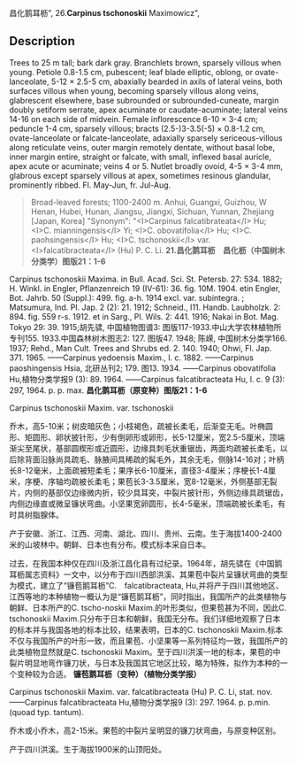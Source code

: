 昌化鹅耳枥",
26.**Carpinus tschonoskii** Maximowicz",

## Description
Trees to 25 m tall; bark dark gray. Branchlets brown, sparsely villous when young. Petiole 0.8-1.5 cm, pubescent; leaf blade elliptic, oblong, or ovate-lanceolate, 5-12 ×  2.5-5 cm, abaxially bearded in axils of lateral veins, both surfaces villous when young, becoming sparsely villous along veins, glabrescent elsewhere, base subrounded or subrounded-cuneate, margin doubly setiform serrate, apex acuminate or caudate-acuminate; lateral veins 14-16 on each side of midvein. Female inflorescence 6-10 ×  3-4 cm; peduncle 1-4 cm, sparsely villous; bracts (2.5-)3-3.5(-5) ×  0.8-1.2 cm, ovate-lanceolate or falcate-lanceolate, adaxially sparsely sericeous-villous along reticulate veins, outer margin remotely dentate, without basal lobe, inner margin entire, straight or falcate, with small, inflexed basal auricle, apex acute or acuminate; veins 4 or 5. Nutlet broadly ovoid, 4-5 ×  3-4 mm, glabrous except sparsely villous at apex, sometimes resinous glandular, prominently ribbed. Fl. May-Jun, fr. Jul-Aug.

> Broad-leaved forests; 1100-2400 m. Anhui, Guangxi, Guizhou, W Henan, Hubei, Hunan, Jiangsu, Jiangxi, Sichuan, Yunnan, Zhejiang [Japan, Korea]
  "Synonym": "&lt;I&gt;Carpinus falcatibrateata&lt;/I&gt; Hu; &lt;I&gt;C. mianningensis&lt;/I&gt; Yi; &lt;I&gt;C. obovatifolia&lt;/I&gt; Hu; &lt;I&gt;C. paohsingensis&lt;/I&gt; Hu; &lt;I&gt;C. tschonoskii&lt;/I&gt; var. &lt;I&gt;falcatibracteata&lt;/I&gt; (Hu) P. C. Li.
**21.昌化鹅耳枥　昌化枥（中国树木分类学）图版21：1-6**

Carpinus tschonoskii Maxima. in Bull. Acad. Sci. St. Petersb. 27: 534. 1882; H. Winkl. in Engler, Pflanzenreich 19 (IV-61): 36. fig. 10M. 1904. etin Engler, Bot. Jahrb. 50 (Suppl.): 499. fig. a-h. 1914 excl. var. subintegra. ; Matsumura, Ind. Pl. Jap. 2 (2): 21. 1912; Schneid., I11. Handb. Laubholzk. 2: 894. fig. 559 r-s. 1912. et in Sarg., Pl. Wils. 2: 441. 1916; Nakai in Bot. Mag. Tokyo 29: 39. 1915;胡先骕, 中国植物图谱3: 图版117-1933.中山大学农林植物所专刊155. 1933.中国森林树木图志2: 127. 图版47. 1948; 陈嵘, 中国树木分类学166. 1937; Rehd., Man Cult. Trees and Shrubs ed. 2. 140. 1940; Ohwi, Fl. Jap. 371. 1965. ——Carpinus yedoensis Maxim., l. c. 1882. ——Carpinus paoshingensis Hsia, 北研丛刊2; 179. 图13. 1934. ——Carpinus obovatifolia Hu,植物分类学报9 (3): 89. 1964. ——Carpinus falcatibracteata Hu, l. c. 9 (3): 297, 1964. p. p. max.
**昌化鹅耳枥（原变种）图版21：1-6**

Carpinus tschonoskii Maxim. var. tschonoskii

乔木，高5-10米；树皮暗灰色；小枝褐色，疏被长柔毛，后渐变无毛。叶椭圆形、矩圆形、卵状披针形，少有倒卵形或卵形，长5-12厘米，宽2.5-5厘米，顶端渐尖至尾状，基部圆楔形或近圆形，边缘具刺毛状重锯齿，两面均疏被长柔毛，以后除背面沿脉尚具疏毛、脉腋间具稀疏的髯毛外，其余无毛，侧脉14-16对；叶柄长8-12毫米，上面疏被短柔毛；果序长6-10厘米，直径3-4厘米；序梗长1-4厘米，序梗、序轴均疏被长柔毛；果苞长3-3.5厘米，宽8-12毫米，外侧基部无裂片，内侧的基部仅边缘微内折，较少具耳突，中裂片披针形，外侧边缘具疏锯齿，内侧边缘直或微呈镰状弯曲。小坚果宽卵圆形，长4-5毫米，顶端疏被长柔毛，有时具树脂腺体。

产于安徽、浙江、江西、河南、湖北、四川、贵州、云南。生于海拔1400-2400米的山坡林中。朝鲜、日本也有分布。模式标本采自日本。

过去，在我国本种仅在四川及浙江昌化县有过纪录。1964年，胡先骕在《中国鹅耳枥属志资料》一文中，以分布于四川西部洪溪、其果苞中裂片呈镰状弯曲的类型为模式，建立了“镰苞鹅耳枥”C.　falcatibracteata, Hu,并将产于四川其他地区、江西等地的本种植物一概认为是“镰苞鹅耳枥”，同时指出，我国所产的此类植物与朝鲜、日本所产的C. tscho-noskii Maxim.的叶形类似，但果苞甚为不同，因此C. tschonoskii Maxim.只分布于日本和朝鲜，我国无分布。我们详细地观察了日本的标本并与我国各地的标本比较，结果表明，日本的C. tschonoskii Maxim.标本不仅与我国所产的叶形一致，而且果苞、小坚果等一系列特征均一致，我国所产的此类植物显然就是C. tschonoskii Maxim。至于四川洪溪一地的标本，果苞的中裂片明显地弯作镰刀状，与日本及我国其它地区比较，略为特殊，拟作为本种的一个变种较为合适。
**镰苞鹅耳枥（变种）（植物分类学报）**

Carpinus tschonoskii Maxim. var. falcatibracteata (Hu) P. C. Li, stat. nov. ——Carpinus falcatibracteata Hu,植物分类学报9 (3): 297. 1964. p. p.min. (quoad typ. tantum).

乔木或小乔木，高2-15米。果苞的中裂片呈明显的镰刀状弯曲，与原变种区别。

产于四川洪溪。生于海拔1900米的山顶阳处。
